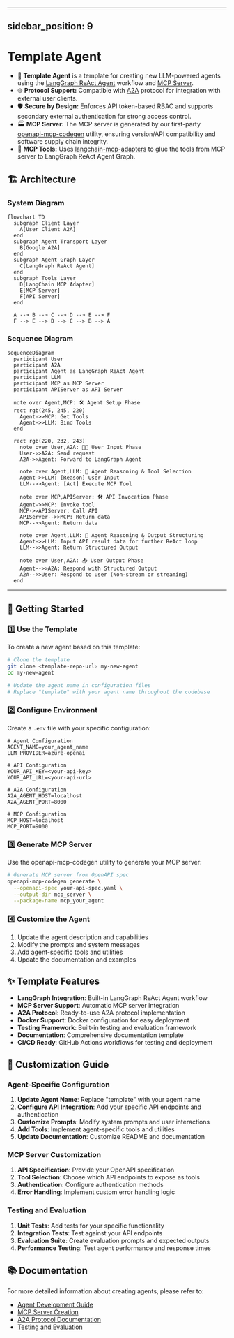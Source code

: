 
---
sidebar_position: 9
---

# Template Agent

- 🤖 **Template Agent** is a template for creating new LLM-powered agents using the [LangGraph ReAct Agent](https://langchain-ai.github.io/langgraph/agents/agents/) workflow and [MCP Server](https://modelcontextprotocol.io/introduction).
- 🌐 **Protocol Support:** Compatible with [A2A](https://github.com/google/A2A) protocol for integration with external user clients.
- 🛡️ **Secure by Design:** Enforces API token-based RBAC and supports secondary external authentication for strong access control.
- 🏭 **MCP Server:** The MCP server is generated by our first-party [openapi-mcp-codegen](https://github.com/cnoe-io/openapi-mcp-codegen/tree/main) utility, ensuring version/API compatibility and software supply chain integrity.
- 🔌 **MCP Tools:** Uses [langchain-mcp-adapters](https://github.com/langchain-ai/langchain-mcp-adapters) to glue the tools from MCP server to LangGraph ReAct Agent Graph.

## 🏗️ Architecture

### System Diagram

```mermaid
flowchart TD
  subgraph Client Layer
    A[User Client A2A]
  end
  subgraph Agent Transport Layer
    B[Google A2A]
  end
  subgraph Agent Graph Layer
    C[LangGraph ReAct Agent]
  end
  subgraph Tools Layer
    D[LangChain MCP Adapter]
    E[MCP Server]
    F[API Server]
  end

  A --> B --> C --> D --> E --> F
  F --> E --> D --> C --> B --> A
```

### Sequence Diagram

```mermaid
sequenceDiagram
  participant User
  participant A2A
  participant Agent as LangGraph ReAct Agent
  participant LLM
  participant MCP as MCP Server
  participant APIServer as API Server

  note over Agent,MCP: 🛠️ Agent Setup Phase
  rect rgb(245, 245, 220)
    Agent->>MCP: Get Tools
    Agent->>LLM: Bind Tools
  end

  rect rgb(220, 232, 243)
    note over User,A2A: 🧑‍💻 User Input Phase
    User->>A2A: Send request
    A2A->>Agent: Forward to LangGraph Agent

    note over Agent,LLM: 🧠 Agent Reasoning & Tool Selection
    Agent->>LLM: [Reason] User Input
    LLM-->>Agent: [Act] Execute MCP Tool

    note over MCP,APIServer: 🛠️ API Invocation Phase
    Agent->>MCP: Invoke tool
    MCP->>APIServer: Call API
    APIServer-->>MCP: Return data
    MCP-->>Agent: Return data

    note over Agent,LLM: 🧠 Agent Reasoning & Output Structuring
    Agent->>LLM: Input API result data for further ReAct loop
    LLM-->>Agent: Return Structured Output

    note over User,A2A: 📤 User Output Phase
    Agent-->>A2A: Respond with Structured Output
    A2A-->>User: Respond to user (Non-stream or streaming)
  end
```

---

## 🚀 Getting Started

### 1️⃣ Use the Template

To create a new agent based on this template:

```bash
# Clone the template
git clone <template-repo-url> my-new-agent
cd my-new-agent

# Update the agent name in configuration files
# Replace "template" with your agent name throughout the codebase
```

### 2️⃣ Configure Environment

Create a `.env` file with your specific configuration:

```env
# Agent Configuration
AGENT_NAME=your_agent_name
LLM_PROVIDER=azure-openai

# API Configuration
YOUR_API_KEY=<your-api-key>
YOUR_API_URL=<your-api-url>

# A2A Configuration
A2A_AGENT_HOST=localhost
A2A_AGENT_PORT=8000

# MCP Configuration
MCP_HOST=localhost
MCP_PORT=9000
```

### 3️⃣ Generate MCP Server

Use the openapi-mcp-codegen utility to generate your MCP server:

```bash
# Generate MCP server from OpenAPI spec
openapi-mcp-codegen generate \
  --openapi-spec your-api-spec.yaml \
  --output-dir mcp_server \
  --package-name mcp_your_agent
```

### 4️⃣ Customize the Agent

1. Update the agent description and capabilities
2. Modify the prompts and system messages
3. Add agent-specific tools and utilities
4. Update the documentation and examples

## ✨ Template Features

- **LangGraph Integration**: Built-in LangGraph ReAct Agent workflow
- **MCP Server Support**: Automatic MCP server integration
- **A2A Protocol**: Ready-to-use A2A protocol implementation
- **Docker Support**: Docker configuration for easy deployment
- **Testing Framework**: Built-in testing and evaluation framework
- **Documentation**: Comprehensive documentation template
- **CI/CD Ready**: GitHub Actions workflows for testing and deployment

## 🎯 Customization Guide

### Agent-Specific Configuration

1. **Update Agent Name**: Replace "template" with your agent name
2. **Configure API Integration**: Add your specific API endpoints and authentication
3. **Customize Prompts**: Modify system prompts and user interactions
4. **Add Tools**: Implement agent-specific tools and utilities
5. **Update Documentation**: Customize README and documentation

### MCP Server Customization

1. **API Specification**: Provide your OpenAPI specification
2. **Tool Selection**: Choose which API endpoints to expose as tools
3. **Authentication**: Configure authentication methods
4. **Error Handling**: Implement custom error handling logic

### Testing and Evaluation

1. **Unit Tests**: Add tests for your specific functionality
2. **Integration Tests**: Test against your API endpoints
3. **Evaluation Suite**: Create evaluation prompts and expected outputs
4. **Performance Testing**: Test agent performance and response times

## 📚 Documentation

For more detailed information about creating agents, please refer to:

- [Agent Development Guide](../development/agent-development.md)
- [MCP Server Creation](../tools-utils/mcp-server-creation.md)
- [A2A Protocol Documentation](../architecture/a2a-protocol.md)
- [Testing and Evaluation](../evaluations/agent-evaluation.md)